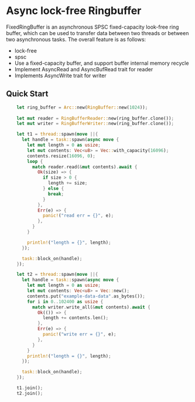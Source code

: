 # Async lock-free Ringbuffer

FixedRingBuffer is an asynchronous SPSC fixed-capacity look-free ring buffer, which can be used to transfer data between two threads or between two asynchronous tasks. The overall feature is as follows:
* lock-free
* spsc
* Use a fixed-capacity buffer, and support buffer internal memory recycle
* Implement AsyncRead and AsyncBufRead trait for reader
* Implements AsyncWrite trait for writer

Quick Start
------------
```rust
    let ring_buffer = Arc::new(RingBuffer::new(1024));
    
    let mut reader = RingBufferReader::new(ring_buffer.clone());
    let mut writer = RingBufferWriter::new(ring_buffer.clone());

    let t1 = thread::spawn(move ||{
      let handle = task::spawn(async move {
        let mut length = 0 as usize;
        let mut contents: Vec<u8> = Vec::with_capacity(16096);
        contents.resize(16096, 0);
        loop {
          match reader.read(&mut contents).await {
            Ok(size) => {
              if size > 0 {
                length += size;
              } else {
                break;
              }
            },
            Err(e) => {
              panic!("read err = {}", e);
            },
          }
        }

        println!("length = {}", length);
      });

      task::block_on(handle);
    });

    let t2 = thread::spawn(move ||{
      let handle = task::spawn(async move {
        let mut length = 0 as usize;
        let mut contents: Vec<u8> = Vec::new();
        contents.put("example-data-data".as_bytes());
        for i in 0..102400 as usize {
          match writer.write_all(&mut contents).await {
            Ok(()) => {
              length += contents.len();
            },
            Err(e) => {
              panic!("write err = {}", e);
            },
          }
        }
        println!("length = {}", length);
      });

      task::block_on(handle);
    });

    t1.join();
    t2.join();
```